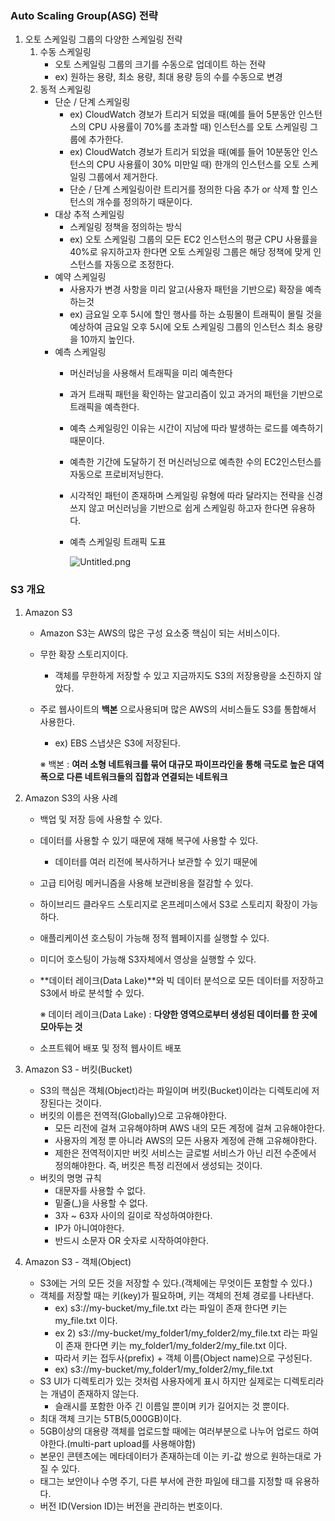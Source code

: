 
### Auto Scaling Group(ASG) 전략

1. 오토 스케일링 그룹의 다양한 스케일링 전략
	1. 수동 스케일링
		- 오토 스케일링 그룹의 크기를 수동으로 업데이트 하는 전략
		- ex) 원하는 용량, 최소 용량, 최대 용량 등의 수를 수동으로 변경
	2. 동적 스케일링
		- 단순 / 단계 스케일링
			- ex) CloudWatch 경보가 트리거 되었을 때(예를 들어 5분동안 인스턴스의 CPU 사용률이 70%를 초과할 때) 인스턴스를 오토 스케일링 그룹에 추가한다.
			- ex) CloudWatch 경보가 트리거 되었을 때(예를 들어 10분동안 인스턴스의 CPU 사용률이 30% 미만일 때) 한개의 인스턴스를 오토 스케일링 그룹에서 제거한다.
			- 단순 / 단계 스케일링이란 트리거를 정의한 다음 추가 or 삭제 할 인스턴스의 개수를 정의하기 때문이다.
		- 대상 추적 스케일링
			- 스케일링 정책을 정의하는 방식
			- ex) 오토 스케일링 그룹의 모든 EC2 인스턴스의 평균 CPU 사용률을 40%로 유지하고자 한다면 오토 스케일링 그룹은 해당 정책에 맞게 인스턴스를 자동으로 조정한다.
		- 예약 스케일링
			- 사용자가 변경 사항을 미리 알고(사용자 패턴을 기반으로) 확장을 예측하는것
			- ex) 금요일 오후 5시에 할인 행사를 하는 쇼핑몰이 트래픽이 몰릴 것을 예상하여 금요일 오후 5시에 오토 스케일링 그룹의 인스턴스 최소 용량을 10까지 높인다.
		- 예측 스케일링
			- 머신러닝을 사용해서 트래픽을 미리 예측한다
			- 과거 트래픽 패턴을 확인하는 알고리즘이 있고 과거의 패턴을 기반으로 트래픽을 예측한다.
			- 예측 스케일링인 이유는 시간이 지남에 따라 발생하는 로드를 예측하기 때문이다.
			- 예측한 기간에 도달하기 전 머신러닝으로 예측한 수의 EC2인스턴스를 자동으로 프로비저닝한다.
			- 시각적인 패턴이 존재하며 스케일링 유형에 따라 달라지는 전략을 신경쓰지 않고 머신러닝을 기반으로 쉽게 스케일링 하고자 한다면 유용하다.
			- 예측 스케일링 트래픽 도표

				![Untitled.png](https://s3.us-west-2.amazonaws.com/secure.notion-static.com/ba732e20-2b4d-4240-9c3b-a60fa2db89d4/Untitled.png?X-Amz-Algorithm=AWS4-HMAC-SHA256&X-Amz-Content-Sha256=UNSIGNED-PAYLOAD&X-Amz-Credential=AKIAT73L2G45EIPT3X45%2F20230910%2Fus-west-2%2Fs3%2Faws4_request&X-Amz-Date=20230910T094755Z&X-Amz-Expires=3600&X-Amz-Signature=030cff1bea35724030b3a23e79942641e4f6ad900137b92ea7772d0ada5f7a06&X-Amz-SignedHeaders=host&x-id=GetObject)


### S3 개요

1. Amazon S3
	- Amazon S3는 AWS의 많은 구성 요소중 핵심이 되는 서비스이다.
	- 무한 확장 스토리지이다.
		- 객체를 무한하게 저장할 수 있고 지금까지도 S3의 저장용량을 소진하지 않았다.
	- 주로 웹사이트의 **백본** 으로사용되며 많은 AWS의 서비스들도 S3를 통합해서 사용한다.
		- ex) EBS 스냅샷은 S3에 저장된다.

		※ 백본 : **여러 소형 네트워크를 묶어 대규모 파이프라인을 통해 극도로 높은 대역폭으로 다른 네트워크들의 집합과 연결되는 네트워크**

2. Amazon S3의 사용 사례
	- 백업 및 저장 등에 사용할 수 있다.
	- 데이터를 사용할 수 있기 때문에 재해 복구에 사용할 수 있다.
		- 데이터를 여러 리전에 복사하거나 보관할 수 있기 때문에
	- 고급 티어링 메커니즘을 사용해 보관비용을 절감할 수 있다.
	- 하이브리드 클라우드 스토리지로 온프레미스에서 S3로 스토리지 확장이 가능하다.
	- 애플리케이션 호스팅이 가능해 정적 웹페이지를 실행할 수 있다.
	- 미디어 호스팅이 가능해 S3자체에서 영상을 실행할 수 있다.
	- **데이터 레이크(Data Lake)**와 빅 데이터 분석으로 모든 데이터를 저장하고 S3에서 바로 분석할 수 있다.

		※ 데이터 레이크(Data Lake) : **다양한 영역으로부터 생성된 데이터를 한 곳에 모아두는 것**

	- 소프트웨어 배포 및 정적 웹사이트 배포
3. Amazon S3 - 버킷(Bucket)
	- S3의 핵심은 객체(Object)라는 파일이며 버킷(Bucket)이라는 디렉토리에 저장된다는 것이다.
	- 버킷의 이름은 전역적(Globally)으로 고유해야한다.
		- 모든 리전에 걸쳐 고유해야하며 AWS 내의 모든 계정에 걸쳐 고유해야한다.
		- 사용자의 계정 뿐 아니라 AWS의 모든 사용자 계정에 관해 고유해야한다.
		- 제한은 전역적이지만 버킷 서비스는 글로벌 서비스가 아닌 리전 수준에서 정의해야한다. 즉, 버킷은 특정 리전에서 생성되는 것이다.
	- 버킷의 명명 규칙
		- 대문자를 사용할 수 없다.
		- 밑줄(_)을 사용할 수 없다.
		- 3자 ~ 63자 사이의 길이로 작성하여야한다.
		- IP가 아니여야한다.
		- 반드시 소문자 OR 숫자로 시작하여야한다.
1. Amazon S3 - 객체(Object)
	- S3에는 거의 모든 것을 저장할 수 있다.(객체에는 무엇이든 포함할 수 있다.)
	- 객체를 저장할 때는 키(key)가 필요하며, 키는 객체의 전체 경로를 나타낸다.
		- ex) s3://my-bucket/my_file.txt 라는 파일이 존재 한다면 키는 my_file.txt 이다.
		- ex 2) s3://my-bucket/my_folder1/my_folder2/my_file.txt 라는 파일이 존재 한다면 키는 my_folder1/my_folder2/my_file.txt 이다.
		- 따라서 키는 접두사(prefix) + 객체 이름(Object name)으로 구성된다.
		- ex) s3://my-bucket/my_folder1/my_folder2/my_file.txt
	- S3 UI가 디렉토리가 있는 것처럼 사용자에게 표시 하지만 실제로는 디렉토리라는 개념이 존재하지 않는다.
		- 슬래시를 포함한 아주 긴 이름일 뿐이며 키가 길어지는 것 뿐이다.
	- 최대 객체 크기는 5TB(5,000GB)이다.
	- 5GB이상의 대용량 객체를 업로드할 때에는 여러부분으로 나누어 업로드 하여야한다.(multi-part upload를 사용해야함)
	- 본문인 콘텐츠에는 메타데이터가 존재하는데 이는 키-값 쌍으로 원하는대로 가질 수 있다.
	- 태그는 보안이나 수명 주기, 다른 부서에 관한 파일에 태그를 지정할 때 유용하다.
	- 버전 ID(Version ID)는 버전을 관리하는 번호이다.
